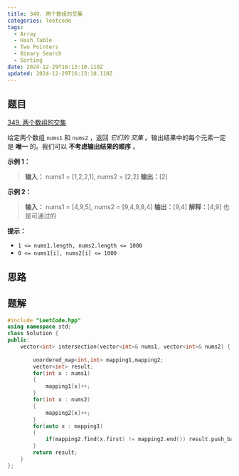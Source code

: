 ```yaml
---
title: 349. 两个数组的交集
categories: leetcode
tags: 
  - Array
  - Hash Table
  - Two Pointers
  - Binary Search
  - Sorting
date: 2024-12-29T16:13:10.110Z
updated: 2024-12-29T16:13:10.110Z
---
```


<!--more-->

## 题目

[349. 两个数组的交集](https://leetcode.cn/problems/intersection-of-two-arrays)

给定两个数组 `nums1` 和 `nums2` ，返回 _它们的 交集_ 。输出结果中的每个元素一定是 **唯一** 的。我们可以
**不考虑输出结果的顺序** 。



**示例 1：**

> 
> 
> **输入：** nums1 = [1,2,2,1], nums2 = [2,2]
> **输出：**[2]
> 

**示例 2：**

> 
> 
> **输入：** nums1 = [4,9,5], nums2 = [9,4,9,8,4]
> **输出：**[9,4]
> **解释：**[4,9] 也是可通过的
> 



**提示：**

  * `1 <= nums1.length, nums2.length <= 1000`
  * `0 <= nums1[i], nums2[i] <= 1000`



## 思路


## 题解

```cpp
#include "LeetCode.hpp"
using namespace std;
class Solution {
public:
    vector<int> intersection(vector<int>& nums1, vector<int>& nums2) {
        
        unordered_map<int,int> mapping1,mapping2;
        vector<int> result;
        for(int x : nums1)
        {
            mapping1[x]++;
        }
        for(int x : nums2)
        {
            mapping2[x]++;
        }
        for(auto x : mapping1)
        {
            if(mapping2.find(x.first) != mapping2.end()) result.push_back(x.first);
        }
        return result;
    }
};
```
